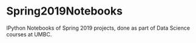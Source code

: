 # Spring2019Notebooks
IPython Notebooks of Spring 2019 projects, done as part of Data Science courses at UMBC.
